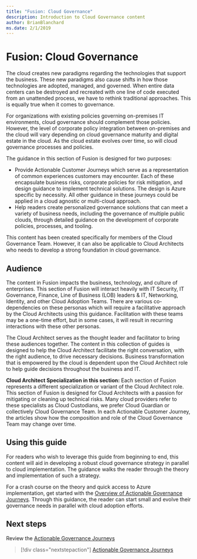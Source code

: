 ```yaml
---
title: "Fusion: Cloud Governance"
description: Introduction to Cloud Governance content
author: BrianBlanchard
ms.date: 2/1/2019
---
```


# Fusion: Cloud Governance

The cloud creates new paradigms regarding the technologies that support the business. These new paradigms also cause shifts in how those technologies are adopted, managed, and governed. When entire data centers can be destroyed and recreated with one line of code executed from an unattended process, we have to rethink traditional approaches. This is equally true when it comes to governance.

For organizations with existing policies governing on-premises IT environments, cloud governance should complement those policies. However, the level of corporate policy integration between on-premises and the cloud will vary depending on cloud governance maturity and digital estate in the cloud. As the cloud estate evolves over time, so will cloud governance processes and policies.

The guidance in this section of Fusion is designed for two purposes:

* Provide Actionable Customer Journeys which serve as a representation of common experiences customers may encounter. Each of these encapsulate business risks, corporate policies for risk mitigation, and design guidance to implement technical solutions. The design is Azure specific by necessity. All other guidance in these journeys could be applied in a cloud agnostic or multi-cloud approach.  
* Help readers create personalized governance solutions that can meet a variety of business needs, including the governance of multiple public clouds, through detailed guidance on the development of corporate policies, processes, and tooling.

This content has been created specifically for members of the Cloud Governance Team. However, it can also be applicable to Cloud Architects who needs to develop a strong foundation in cloud governance.

## Audience

The content in Fusion impacts the business, technology, and culture of enterprises. This section of Fusion will interact heavily with IT Security, IT Governance, Finance, Line of Business (LOB) leaders & IT, Networking, Identity, and other Cloud Adoption Teams. There are various co-dependencies on these personas which will require a facilitative approach by the Cloud Architects using this guidance. Facilitation with these teams may be a one-time effort, but in some cases, it will result in recurring interactions with these other personas.

The Cloud Architect serves as the thought leader and facilitator to bring these audiences together. The content in this collection of guides is designed to help the Cloud Architect facilitate the right conversation, with the right audience, to drive necessary decisions. Business transformation that is empowered by the cloud is dependent upon the Cloud Architect role to help guide decisions throughout the business and IT.

**Cloud Architect Specialization in this section:** Each section of Fusion represents a different specialization or variant of the Cloud Architect role. This section of Fusion is designed for Cloud Architects with a passion for mitigating or cleaning up technical risks. Many cloud providers refer to these specialists as Cloud Custodians, we prefer Cloud Guardian or collectively Cloud Governance Team. In each Actionable Customer Journey, the articles show how the composition and role of the Cloud Governance Team may change over time.

## Using this guide

For readers who wish to leverage this guide from beginning to end, this content will aid in developing a robust cloud governance strategy in parallel to cloud implementation. The guidance walks the reader through the theory and implementation of such a strategy.

For a crash course on the theory and quick access to Azure implementation, get started with the [Overview of Actionable Governance Journeys](./design-guides/overview.md). Through this guidance, the reader can start small and evolve their governance needs in parallel with cloud adoption efforts.

## Next steps

Review the [Actionable Governance Journeys](./design-guide/overview.md)
> [!div class="nextstepaction"]
> [Actionable Governance Journeys](./design-guide/overview.md)